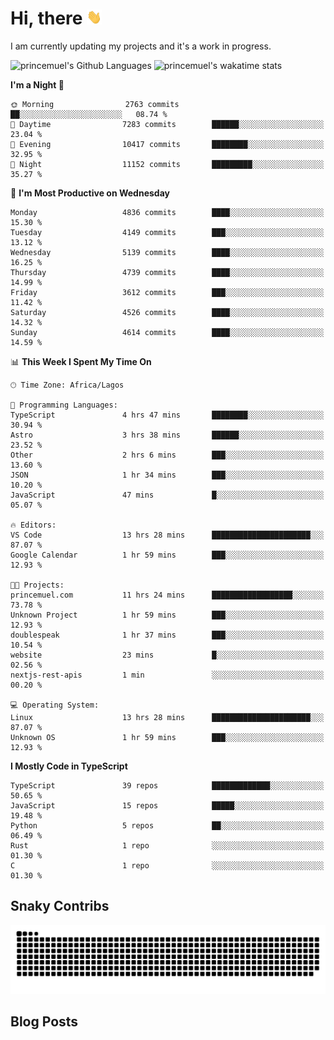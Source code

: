 # Hi, there <img src='/assets/wave.gif' alt='Just saying hello' width='24' height='24' />

<!--
**princemuel/princemuel** is a ✨ _special_ ✨ repository because its `README.md` (this file) appears on your GitHub profile.

Here are some ideas to get you started:

- 🔭 I’m currently working on ...
- 🌱 I’m currently learning ...
- 👯 I’m looking to collaborate on ...
- 🤔 I’m looking for help with ...
- 💬 Ask me about ...
- 📫 How to reach me: ...
- 😄 Pronouns: ...
- ⚡ Fun fact: ...
-->

I am currently updating my projects and it's a work in progress.

![princemuel's Github Languages](https://github-readme-stats.vercel.app/api/top-langs/?username=princemuel&text_color=586069&layout=compact&hide_border=true&title_color=0366d6&count_private=true&include_all_commits=true&theme=tokyonight&show_icons=true)
![princemuel's wakatime stats](https://github-readme-stats.vercel.app/api/wakatime?username=princemuel&text_color=586069&layout=compact&hide_border=true&title_color=0366d6&count_private=true&include_all_commits=true&theme=tokyonight&show_icons=true)

<!--START_SECTION:waka-->
**I'm a Night 🦉** 

```text
🌞 Morning                2763 commits        ██░░░░░░░░░░░░░░░░░░░░░░░   08.74 % 
🌆 Daytime                7283 commits        ██████░░░░░░░░░░░░░░░░░░░   23.04 % 
🌃 Evening                10417 commits       ████████░░░░░░░░░░░░░░░░░   32.95 % 
🌙 Night                  11152 commits       █████████░░░░░░░░░░░░░░░░   35.27 % 
```
📅 **I'm Most Productive on Wednesday** 

```text
Monday                   4836 commits        ████░░░░░░░░░░░░░░░░░░░░░   15.30 % 
Tuesday                  4149 commits        ███░░░░░░░░░░░░░░░░░░░░░░   13.12 % 
Wednesday                5139 commits        ████░░░░░░░░░░░░░░░░░░░░░   16.25 % 
Thursday                 4739 commits        ████░░░░░░░░░░░░░░░░░░░░░   14.99 % 
Friday                   3612 commits        ███░░░░░░░░░░░░░░░░░░░░░░   11.42 % 
Saturday                 4526 commits        ████░░░░░░░░░░░░░░░░░░░░░   14.32 % 
Sunday                   4614 commits        ████░░░░░░░░░░░░░░░░░░░░░   14.59 % 
```


📊 **This Week I Spent My Time On** 

```text
🕑︎ Time Zone: Africa/Lagos

💬 Programming Languages: 
TypeScript               4 hrs 47 mins       ████████░░░░░░░░░░░░░░░░░   30.94 % 
Astro                    3 hrs 38 mins       ██████░░░░░░░░░░░░░░░░░░░   23.52 % 
Other                    2 hrs 6 mins        ███░░░░░░░░░░░░░░░░░░░░░░   13.60 % 
JSON                     1 hr 34 mins        ███░░░░░░░░░░░░░░░░░░░░░░   10.20 % 
JavaScript               47 mins             █░░░░░░░░░░░░░░░░░░░░░░░░   05.07 % 

🔥 Editors: 
VS Code                  13 hrs 28 mins      ██████████████████████░░░   87.07 % 
Google Calendar          1 hr 59 mins        ███░░░░░░░░░░░░░░░░░░░░░░   12.93 % 

🐱‍💻 Projects: 
princemuel.com           11 hrs 24 mins      ██████████████████░░░░░░░   73.78 % 
Unknown Project          1 hr 59 mins        ███░░░░░░░░░░░░░░░░░░░░░░   12.93 % 
doublespeak              1 hr 37 mins        ███░░░░░░░░░░░░░░░░░░░░░░   10.54 % 
website                  23 mins             █░░░░░░░░░░░░░░░░░░░░░░░░   02.56 % 
nextjs-rest-apis         1 min               ░░░░░░░░░░░░░░░░░░░░░░░░░   00.20 % 

💻 Operating System: 
Linux                    13 hrs 28 mins      ██████████████████████░░░   87.07 % 
Unknown OS               1 hr 59 mins        ███░░░░░░░░░░░░░░░░░░░░░░   12.93 % 
```

**I Mostly Code in TypeScript** 

```text
TypeScript               39 repos            █████████████░░░░░░░░░░░░   50.65 % 
JavaScript               15 repos            █████░░░░░░░░░░░░░░░░░░░░   19.48 % 
Python                   5 repos             ██░░░░░░░░░░░░░░░░░░░░░░░   06.49 % 
Rust                     1 repo              ░░░░░░░░░░░░░░░░░░░░░░░░░   01.30 % 
C                        1 repo              ░░░░░░░░░░░░░░░░░░░░░░░░░   01.30 % 
```




<!--END_SECTION:waka-->

## Snaky Contribs

<img src='/assets/github-snake-dark.svg' alt='Snaky Contributions' />

## Blog Posts

<!-- BLOG-POST-LIST:START -->
<!-- BLOG-POST-LIST:END -->
